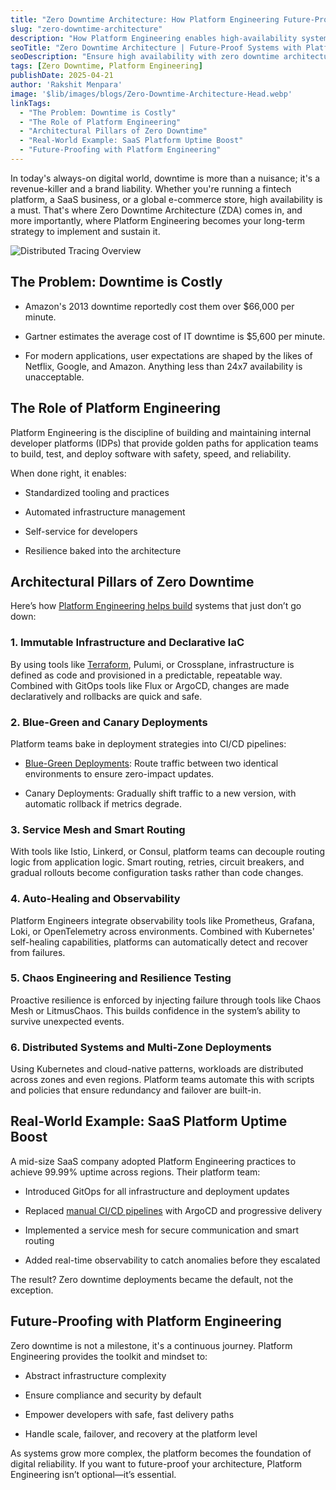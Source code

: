 ```yaml
---
title: "Zero Downtime Architecture: How Platform Engineering Future-Proofs Systems"
slug: "zero-downtime-architecture"
description: "How Platform Engineering enables high-availability systems through zero-downtime architecture, from canary deployments to observability and resilience."
seoTitle: "Zero Downtime Architecture | Future-Proof Systems with Platform Engineering | Improwised Tech"
seoDescription: "Ensure high availability with zero downtime architecture to protect revenue and brand trust for fintech, SaaS, and global e-commerce platforms. Learn how now."
tags: [Zero Downtime, Platform Engineering]
publishDate: 2025-04-21
author: 'Rakshit Menpara'
image: '$lib/images/blogs/Zero-Downtime-Architecture-Head.webp'
linkTags:
  - "The Problem: Downtime is Costly"
  - "The Role of Platform Engineering"
  - "Architectural Pillars of Zero Downtime"
  - "Real-World Example: SaaS Platform Uptime Boost"
  - "Future-Proofing with Platform Engineering"
---
```


In today's always-on digital world, downtime is more than a nuisance; it's a revenue-killer and a brand liability. Whether you're running a fintech platform, a SaaS business, or a global e-commerce store, high availability is a must. That's where Zero Downtime Architecture (ZDA) comes in, and more importantly, where Platform Engineering becomes your long-term strategy to implement and sustain it.

![Distributed Tracing Overview]($lib/images/blogs/Zero-Downtime-Architecture-body.webp)

## The Problem: Downtime is Costly

- Amazon's 2013 downtime reportedly cost them over $66,000 per minute.

- Gartner estimates the average cost of IT downtime is $5,600 per minute.

- For modern applications, user expectations are shaped by the likes of Netflix, Google, and Amazon. Anything less than 24x7 availability is unacceptable.

## The Role of Platform Engineering

Platform Engineering is the discipline of building and maintaining internal developer platforms (IDPs) that provide golden paths for application teams to build, test, and deploy software with safety, speed, and reliability.

When done right, it enables:

- Standardized tooling and practices

- Automated infrastructure management

- Self-service for developers

- Resilience baked into the architecture

## Architectural Pillars of Zero Downtime

Here’s how [Platform Engineering helps build](/blog/platform-engineering-maturity-model/) systems that just don’t go down:

### 1. Immutable Infrastructure and Declarative IaC

By using tools like [Terraform](/blog/embracing-open-tf-our-commitment-to-open-source-and-terraform/), Pulumi, or Crossplane, infrastructure is defined as code and provisioned in a predictable, repeatable way. Combined with GitOps tools like Flux or ArgoCD, changes are made declaratively and rollbacks are quick and safe.

### 2. Blue-Green and Canary Deployments

Platform teams bake in deployment strategies into CI/CD pipelines:

- [Blue-Green Deployments](/blog/comparing-open-application-model/): Route traffic between two identical environments to ensure zero-impact updates.

- Canary Deployments: Gradually shift traffic to a new version, with automatic rollback if metrics degrade.

### 3. Service Mesh and Smart Routing

With tools like Istio, Linkerd, or Consul, platform teams can decouple routing logic from application logic. Smart routing, retries, circuit breakers, and gradual rollouts become configuration tasks rather than code changes.

### 4. Auto-Healing and Observability

Platform Engineers integrate observability tools like Prometheus, Grafana, Loki, or OpenTelemetry across environments. Combined with Kubernetes' self-healing capabilities, platforms can automatically detect and recover from failures.

### 5. Chaos Engineering and Resilience Testing

Proactive resilience is enforced by injecting failure through tools like Chaos Mesh or LitmusChaos. This builds confidence in the system’s ability to survive unexpected events.

### 6. Distributed Systems and Multi-Zone Deployments

Using Kubernetes and cloud-native patterns, workloads are distributed across zones and even regions. Platform teams automate this with scripts and policies that ensure redundancy and failover are built-in.

## Real-World Example: SaaS Platform Uptime Boost

A mid-size SaaS company adopted Platform Engineering practices to achieve 99.99% uptime across regions. Their platform team:

- Introduced GitOps for all infrastructure and deployment updates

- Replaced [manual CI/CD pipelines](/blog/ci-cd-in-air-gapped-environments/) with ArgoCD and progressive delivery

- Implemented a service mesh for secure communication and smart routing

- Added real-time observability to catch anomalies before they escalated

The result? Zero downtime deployments became the default, not the exception.

## Future-Proofing with Platform Engineering

Zero downtime is not a milestone, it's a continuous journey. Platform Engineering provides the toolkit and mindset to:

- Abstract infrastructure complexity

- Ensure compliance and security by default

- Empower developers with safe, fast delivery paths

- Handle scale, failover, and recovery at the platform level

As systems grow more complex, the platform becomes the foundation of digital reliability. If you want to future-proof your architecture, Platform Engineering isn’t optional—it’s essential.
